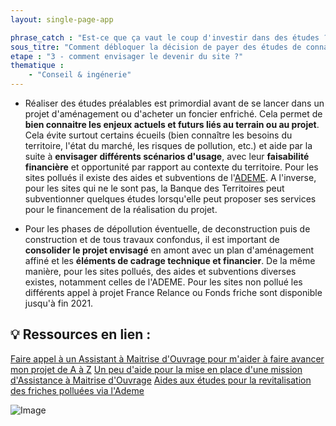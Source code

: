 ```yaml
---
layout: single-page-app

phrase_catch : "Est-ce que ça vaut le coup d'investir dans des études ?"
sous_titre: "Comment débloquer la décision de payer des études de connaissance et diagnostics, préalables à toute conception de projet sur la friche, en pressentant son opportunité et sa faisabilité technique et financière ?"
etape : "3 - comment envisager le devenir du site ?"
thematique :
    - "Conseil & ingénerie"
---
```


- Réaliser des études préalables est primordial avant de se lancer dans un projet d'aménagement ou d'acheter un foncier enfriché. Cela permet de **bien connaitre les enjeux actuels et futurs liés au terrain ou au projet**. Cela évite surtout certains écueils (bien connaître les besoins du territoire, l'état du marché, les risques de pollution, etc.) et aide par la suite à **envisager différents scénarios d'usage**, avec leur **faisabilité financière** et opportunité par rapport au contexte du territoire. Pour les sites pollués il existe des aides et subventions de l'[ADEME](https://betagouv.github.io/urbanvitaliz/TMP_resources/ademe_plan_gestion). A l'inverse, pour les sites qui ne le sont pas, la Banque des Territoires peut subventionner quelques études lorsqu'elle peut proposer ses services pour le financement de la réalisation du projet.

- Pour les phases de dépollution éventuelle, de deconstruction puis de construction et de tous travaux confondus, il est important de **consolider le projet envisagé** en amont avec un plan d'aménagement affiné et les **éléments de cadrage technique et financier**. De la même manière, pour les sites pollués, des aides et subventions diverses existes, notamment celles de l'ADEME. Pour les sites non pollué les différents appel à projet France Relance ou Fonds friche sont disponible jusqu'à fin 2021.

## 💡 Ressources en lien :

[Faire appel à un Assistant à Maitrise d'Ouvrage pour m'aider à faire avancer mon projet de A à Z](https://betagouv.github.io/urbanvitaliz/TMP_resources/AMO)
[Un peu d'aide pour la mise en place d'une mission d'Assistance à Maitrise d'Ouvrage](https://betagouv.github.io/urbanvitaliz/TMP_resources/CDC_AMO)
[Aides aux études pour la revitalisation des friches polluées via l'Ademe](https://betagouv.github.io/urbanvitaliz/TMP_resources/ademe_plan_gestion)


![Image](./static/schema_etudes_projet.png)


